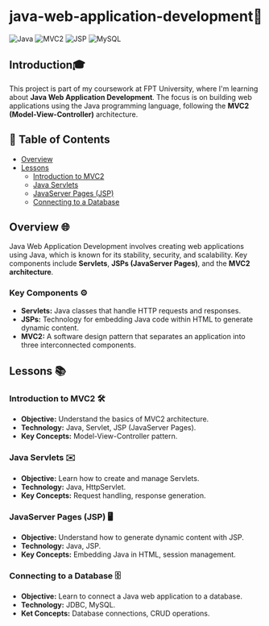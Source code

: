 # java-web-application-development🚀

![Java](https://img.shields.io/badge/Java-ED8B00?style=for-the-badge&logo=java&logoColor=white)
![MVC2](https://img.shields.io/badge/MVC2-Model--View--Controller-blue)
![JSP](https://img.shields.io/badge/JSP-JavaServer%20Pages-green)
![MySQL](https://img.shields.io/badge/Database-MySQL-orange)

## Introduction🎓
This project is part of my coursework at FPT University, where I'm learning about **Java Web Application Development**. The focus is on building web applications using the Java programming language, following the **MVC2 (Model-View-Controller)** architecture.

## 📑 Table of Contents
- [Overview](#overview)
- [Lessons](#lessions)
  - [Introduction to MVC2](#introduction-to-mvc2)
  - [Java Servlets](#java-servlets)
  - [JavaServer Pages (JSP)](#javaserver-pages-jsp)
  - [Connecting to a Database](#connecting-to-a-database)

## Overview 🌐
Java Web Application Development involves creating web applications using Java, which is known for its stability, security, and scalability. Key components include **Servlets**, **JSPs (JavaServer Pages)**, and the **MVC2 architecture**.

### Key Components ⚙️
- **Servlets:** Java classes that handle HTTP requests and responses.
- **JSPs:** Technology for embedding Java code within HTML to generate dynamic content.
- **MVC2:** A software design pattern that separates an application into three interconnected components.

## Lessons 📚

### Introduction to MVC2 🛠️
- **Objective:** Understand the basics of MVC2 architecture. 
- **Technology:** Java, Servlet, JSP (JavaServer Pages).
- **Key Concepts:** Model-View-Controller pattern.

### Java Servlets ✉️
- **Objective:** Learn how to create and manage Servlets.
- **Technology:** Java, HttpServlet.
- **Key Concepts:** Request handling, response generation.

### JavaServer Pages (JSP) 🖥️
- **Objective:** Understand how to generate dynamic content with JSP.
- **Technology:** Java, JSP.
- **Key Concepts:** Embedding Java in HTML, session management.

### Connecting to a Database 🗄️
- **Objective:** Learn to connect a Java web application to a database.
- **Technology:** JDBC, MySQL.
- **Ket Concepts:** Database connections, CRUD operations.